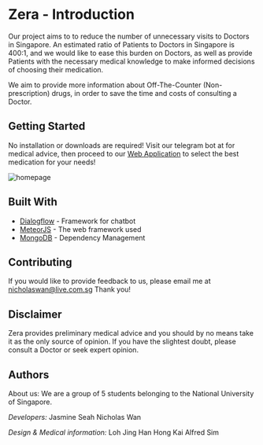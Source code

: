 # Zera - Introduction
Our project aims to to reduce the number of unnecessary visits to Doctors in Singapore. An estimated ratio of Patients to Doctors in Singapore is 400:1, and we would like to ease this burden on Doctors, as well as provide Patients with the necessary medical knowledge to make informed decisions of choosing their medication.

We aim to provide more information about Off-The-Counter (Non-prescription) drugs, in order to save the time and costs of consulting a Doctor. 

## Getting Started

No installation or downloads are required!
Visit our telegram bot at for medical advice,
then proceed to our [Web Application](http://zera.herokuapp.com/home) to select the best medication for your needs!

![homepage](https://user-images.githubusercontent.com/36837883/44577347-6fbe3d80-a7c3-11e8-8482-e0e58b220ea4.JPG)

## Built With
* [Dialogflow](https://dialogflow.com/) - Framework for chatbot
* [MeteorJS](https://www.meteor.com/) - The web framework used
* [MongoDB](https://www.mongodb.com/) - Dependency Management

## Contributing

If you would like to provide feedback to us, please email me at nicholaswan@live.com.sg
Thank you!

## Disclaimer

Zera provides preliminary medical advice and you should by no means take it as the only source of opinion.
If you have the slightest doubt, please consult a Doctor or seek expert opinion.

## Authors
About us: We are a group of 5 students belonging to the National University of Singapore.

*Developers:*
Jasmine Seah
Nicholas Wan

*Design & Medical information:*
Loh Jing Han
Hong Kai
Alfred Sim




